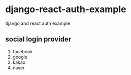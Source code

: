 # django-react-auth-example

django and react auth example

## social login provider

1. facebook
2. google
3. kakao
4. naver
